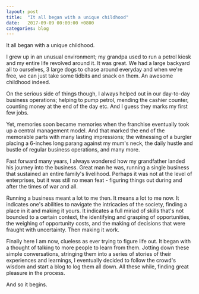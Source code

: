 ```yaml
---
layout: post
title:  "It all began with a unique childhood"
date:   2017-09-09 00:00:00 +0800
categories: blog
---
```


It all began with a unique childhood.

I grew up in an unusual environment; my grandpa used to run a petrol kiosk and my entire life
revolved around it. It was great. We had a large backyard all to ourselves, 3 large dogs to chase
around everyday and when we're free, we can just take some tidbits and snack on them.
An awesome childhood indeed.

On the serious side of things though, I always helped out in our day-to-day business operations;
helping to pump petrol, mending the cashier counter, counting money at the end of the day etc. And
I guess they marks my first few jobs.

Yet, memories soon became memories when the franchise eventually took up a central management model.
And that marked the end of the memorable parts with many lasting impressions; the witnessing of a
burgler placing a 6-inches long parang against my mum's neck, the daily hustle and bustle of regular
business operations, and many more.

Fast forward many years, I always wondered how my grandfather landed his journey into the business.
Great man he was, running a single business that sustained an entire family's livelihood. Perhaps
it was not at the level of enterprises, but it was still no mean feat - figuring things out during
and after the times of war and all.

Running a business meant a lot to me then. It means a lot to me now. It indicates one's abilities to
navigate the intricacies of the society, finding a place in it and making it yours. It indicates a
full miriad of skills that's not bounded to a certain context, the identifying and grasping of
opportunities, the weighing of opportunity costs, and the making of decisions that were fraught with
uncertainty. Then making it work.

Finally here I am now, clueless as ever trying to figure life out. It began with a thought of
talking to more people to learn from them. Jotting down these simple conversations, stringing them
into a series of stories of their experiences and learnings, I eventually decided to follow the
crowd's wisdom and start a blog to log them all down. All these while, finding great pleasure in the
process.

And so it begins.
